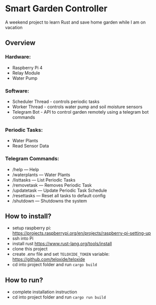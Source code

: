 # Smart Garden Controller

A weekend project to learn Rust and save home garden while I am on vacation

## Overview

### Hardware:
- Raspberry Pi 4
- Relay Module
- Water Pump


### Software:
- Scheduler Thread - controls periodic tasks
- Worker Thread - controls water pump and soil moisture sensors
- Telegram Bot - API to control garden remotely using a telegram bot commands


### Periodic Tasks:
- Water Plants
- Read Sensor Data

### Telegram Commands:

- /help — Help
- /waterplants — Water Plants
- /listtasks — List Periodic Tasks
- /removetask — Removes Periodic Task
- /updatetask — Update Periodic Task Schedule
- /resettasks — Reset all tasks to default config
- /shutdown — Shutdowns the system


## How to install?

- setup raspberry pi: https://projects.raspberrypi.org/en/projects/raspberry-pi-setting-up
- ssh into Pi
- install rust https://www.rust-lang.org/tools/install
- clone this project
- create .env file and set `TELOXIDE_TOKEN` variable: https://github.com/teloxide/teloxide
- cd into project folder and run `cargo build`


## How to run?
- complete installation instruction
- cd into project folder and run `cargo run build`



